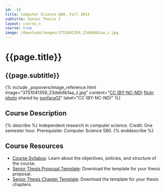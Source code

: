 ```yaml
---
id: -10
title: Computer Science 600, Fall 2014
subtitle: Senior Thesis I
layout: course_n
course: true
image: /download/images/3751041359_23deb6b1aa_z.jpg
---
```


# {{page.title}}
## {{page.subtitle}}

<!-- Include header image -->
{% include _popovers/image_reference.html image="3751041359_23deb6b1aa_z.jpg" content="<a href='http://creativecommons.org/licenses/by-nc-nd/2.0/'>CC (BY-NC-ND)</a> <a title='The Glow' href='http://flickr.com/photos/sunface13/3751041359'>flickr photo</a> shared by <a href='http://flickr.com/people/sunface13'>sunface13</a>" label="CC (BY-NC-ND)" %}

## Course Description

{% describe %}
Independent research in computer science. Credit: One semester hour. Prerequisite: Computer Science 580.
{% enddescribe %}

## Course Resources

<ul class="fa-ul">

<li><i class="fa-li fa fa-arrow-right"></i><a href="{{site.baseurl}}teaching/cs600F2014/provide/syllabus/cs600601Fall2014-syllabus.pdf"
class="major">Course Syllabus</a>: Learn about the objectives, policies, and structure of the course.

<li><i class="fa-li fa fa-arrow-right"></i><a href="{{site.baseurl}}teaching/cs600F2014/provide/template/senior_thesis_proposal_template.zip"
class="major">Senior Thesis Proposal Template</a>: Download the template for your thesis proposal.

<li><i class="fa-li fa fa-arrow-right"></i><a href="{{site.baseurl}}teaching/cs600F2014/provide/template/AllegThesis.zip"
class="major">Senior Thesis Chapter Template</a>: Download the template for your thesis chapters.
</ul>

